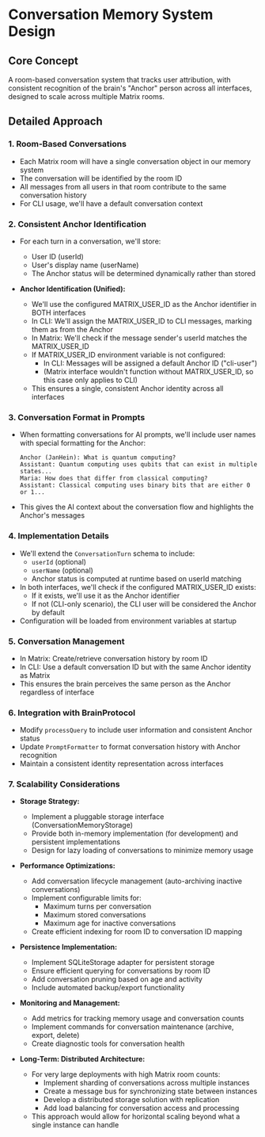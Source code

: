 # Conversation Memory System Design

## Core Concept
A room-based conversation system that tracks user attribution, with consistent recognition of the brain's "Anchor" person across all interfaces, designed to scale across multiple Matrix rooms.

## Detailed Approach

### 1. Room-Based Conversations
- Each Matrix room will have a single conversation object in our memory system
- The conversation will be identified by the room ID
- All messages from all users in that room contribute to the same conversation history
- For CLI usage, we'll have a default conversation context

### 2. Consistent Anchor Identification
- For each turn in a conversation, we'll store:
  - User ID (userId)
  - User's display name (userName)
  - The Anchor status will be determined dynamically rather than stored

- **Anchor Identification (Unified):**
  - We'll use the configured MATRIX_USER_ID as the Anchor identifier in BOTH interfaces
  - In CLI: We'll assign the MATRIX_USER_ID to CLI messages, marking them as from the Anchor
  - In Matrix: We'll check if the message sender's userId matches the MATRIX_USER_ID
  - If MATRIX_USER_ID environment variable is not configured:
    - In CLI: Messages will be assigned a default Anchor ID ("cli-user")
    - (Matrix interface wouldn't function without MATRIX_USER_ID, so this case only applies to CLI)
  - This ensures a single, consistent Anchor identity across all interfaces

### 3. Conversation Format in Prompts
- When formatting conversations for AI prompts, we'll include user names with special formatting for the Anchor:
  ```
  Anchor (JanHein): What is quantum computing?
  Assistant: Quantum computing uses qubits that can exist in multiple states...
  Maria: How does that differ from classical computing?
  Assistant: Classical computing uses binary bits that are either 0 or 1...
  ```
- This gives the AI context about the conversation flow and highlights the Anchor's messages

### 4. Implementation Details
- We'll extend the `ConversationTurn` schema to include:
  - `userId` (optional)
  - `userName` (optional)
  - Anchor status is computed at runtime based on userId matching
- In both interfaces, we'll check if the configured MATRIX_USER_ID exists:
  - If it exists, we'll use it as the Anchor identifier
  - If not (CLI-only scenario), the CLI user will be considered the Anchor by default
- Configuration will be loaded from environment variables at startup

### 5. Conversation Management
- In Matrix: Create/retrieve conversation history by room ID
- In CLI: Use a default conversation ID but with the same Anchor identity as Matrix
- This ensures the brain perceives the same person as the Anchor regardless of interface

### 6. Integration with BrainProtocol
- Modify `processQuery` to include user information and consistent Anchor status
- Update `PromptFormatter` to format conversation history with Anchor recognition
- Maintain a consistent identity representation across interfaces

### 7. Scalability Considerations
- **Storage Strategy:**
  - Implement a pluggable storage interface (ConversationMemoryStorage)
  - Provide both in-memory implementation (for development) and persistent implementations
  - Design for lazy loading of conversations to minimize memory usage

- **Performance Optimizations:**
  - Add conversation lifecycle management (auto-archiving inactive conversations)
  - Implement configurable limits for:
    - Maximum turns per conversation 
    - Maximum stored conversations
    - Maximum age for inactive conversations
  - Create efficient indexing for room ID to conversation ID mapping

- **Persistence Implementation:**
  - Implement SQLiteStorage adapter for persistent storage
  - Ensure efficient querying for conversations by room ID
  - Add conversation pruning based on age and activity
  - Include automated backup/export functionality

- **Monitoring and Management:**
  - Add metrics for tracking memory usage and conversation counts
  - Implement commands for conversation maintenance (archive, export, delete)
  - Create diagnostic tools for conversation health

- **Long-Term: Distributed Architecture:**
  - For very large deployments with high Matrix room counts:
    - Implement sharding of conversations across multiple instances
    - Create a message bus for synchronizing state between instances
    - Develop a distributed storage solution with replication
    - Add load balancing for conversation access and processing
  - This approach would allow for horizontal scaling beyond what a single instance can handle
